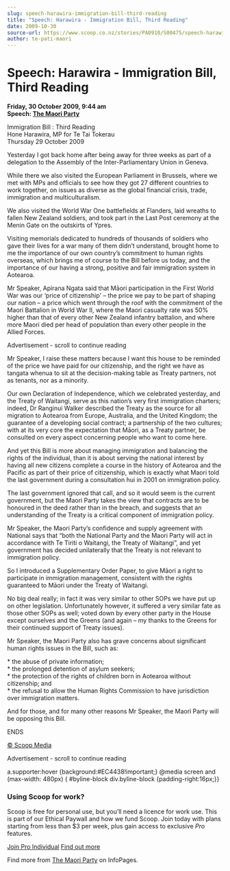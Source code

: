 ```yaml
---
slug: speech-harawira-immigration-bill-third-reading
title: "Speech: Harawira - Immigration Bill, Third Reading"
date: 2009-10-30
source-url: https://www.scoop.co.nz/stories/PA0910/S00475/speech-harawira-immigration-bill-third-reading.htm
author: te-pati-maori
---
```

Speech: Harawira - Immigration Bill, Third Reading
==================================================

**Friday, 30 October 2009, 9:44 am**  
**Speech: [The Maori Party](https://info.scoop.co.nz/The_Maori_Party)**

Immigration Bill : Third Reading  
Hone Harawira, MP for Te Tai Tokerau  
Thursday 29 October 2009

Yesterday I got back home after being away for three weeks as part of a delegation to the Assembly of the Inter-Parliamentary Union in Geneva.

While there we also visited the European Parliament in Brussels, where we met with MPs and officials to see how they got 27 different countries to work together, on issues as diverse as the global financial crisis, trade, immigration and multiculturalism.

We also visited the World War One battlefields at Flanders, laid wreaths to fallen New Zealand soldiers, and took part in the Last Post ceremony at the Menin Gate on the outskirts of Ypres.

Visiting memorials dedicated to hundreds of thousands of soldiers who gave their lives for a war many of them didn’t understand, brought home to me the importance of our own country’s commitment to human rights overseas, which brings me of course to the Bill before us today, and the importance of our having a strong, positive and fair immigration system in Aotearoa.

Mr Speaker, Apirana Ngata said that Māori participation in the First World War was our ‘price of citizenship' – the price we pay to be part of shaping our nation – a price which went through the roof with the commitment of the Maori Battalion in World War II, where the Maori casualty rate was 50% higher than that of every other New Zealand infantry battalion, and where more Maori died per head of population than every other people in the Allied Forces.

Advertisement - scroll to continue reading





Mr Speaker, I raise these matters because I want this house to be reminded of the price we have paid for our citizenship, and the right we have as tangata whenua to sit at the decision-making table as Treaty partners, not as tenants, nor as a minority.

Our own Declaration of Independence, which we celebrated yesterday, and the Treaty of Waitangi, serve as this nation’s very first immigration charters; indeed, Dr Ranginui Walker described the Treaty as the source for all migration to Aotearoa from Europe, Australia, and the United Kingdom; the guarantee of a developing social contract; a partnership of the two cultures; with at its very core the expectation that Māori, as a Treaty partner, be consulted on every aspect concerning people who want to come here.

And yet this Bill is more about managing immigration and balancing the rights of the individual, than it is about serving the national interest by having all new citizens complete a course in the history of Aotearoa and the Pacific as part of their price of citizenship, which is exactly what Maori told the last government during a consultation hui in 2001 on immigration policy.

The last government ignored that call, and so it would seem is the current government, but the Maori Party takes the view that contracts are to be honoured in the deed rather than in the breach, and suggests that an understanding of the Treaty is a critical component of immigration policy.

Mr Speaker, the Maori Party’s confidence and supply agreement with National says that “both the National Party and the Maori Party will act in accordance with Te Tiriti o Waitangi, the Treaty of Waitangi”, and yet government has decided unilaterally that the Treaty is not relevant to immigration policy.

So I introduced a Supplementary Order Paper, to give Māori a right to participate in immigration management, consistent with the rights guaranteed to Māori under the Treaty of Waitangi.

No big deal really; in fact it was very similar to other SOPs we have put up on other legislation. Unfortunately however, it suffered a very similar fate as those other SOPs as well; voted down by every other party in the House except ourselves and the Greens (and again – my thanks to the Greens for their continued support of Treaty issues).

Mr Speaker, the Maori Party also has grave concerns about significant human rights issues in the Bill, such as:

\* the abuse of private information;  
\* the prolonged detention of asylum seekers;  
\* the protection of the rights of children born in Aotearoa without citizenship; and  
\* the refusal to allow the Human Rights Commission to have jurisdiction over immigration matters.

And for those, and for many other reasons Mr Speaker, the Maori Party will be opposing this Bill.

ENDS

[© Scoop Media](http://www.scoop.co.nz/about/terms.html)  

Advertisement - scroll to continue reading



a.supporter:hover {background:#EC4438!important;} @media screen and (max-width: 480px) { #byline-block div.byline-block {padding-right:16px;}}

### Using Scoop for work?

Scoop is free for personal use, but you’ll need a licence for work use. This is part of our Ethical Paywall and how we fund Scoop. Join today with plans starting from less than $3 per week, plus gain access to exclusive _Pro_ features.  
  
[Join Pro Individual](https://pro.scoop.co.nz/Individual/?from=ProIn24) [Find out more](https://pro.scoop.co.nz/using-scoop-for-work/?from=ProIn24)

Find more from [The Maori Party](https://info.scoop.co.nz/The_Maori_Party) on InfoPages.